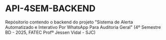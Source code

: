# API-4SEM-BACKEND
Repósitorio contendo o backend do projeto "Sistema de Alerta Automatizado e Interativo Por WhatsApp Para Auditoria Geral" (4º Semestre BD - 2025, FATEC Profº Jessen Vidal - SJC)
